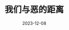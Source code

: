 ---
layout: page
title: 我们与恶的距离
description: >
  还不错。我明白这部剧想要讨论的是什么，可是剧情实在不怎么有意思，演技也没有很打动我。以及，所有男性角色无一例外地令人生厌，不明白直女为什么喜欢。
category: 剧集
img: assets/img/movie/2023/wo_men_yu_e_de_ju_li.webp
star: 4
date: 2023-12-08
---